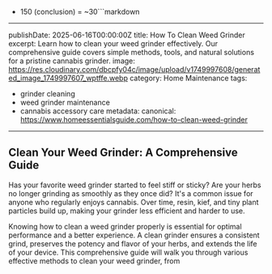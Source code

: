 
 + 150 (conclusion) = ~30```markdown
---
publishDate: 2025-06-16T00:00:00Z
title: How To Clean Weed Grinder
excerpt: Learn how to clean your weed grinder effectively. Our comprehensive guide covers simple methods, tools, and natural solutions for a pristine cannabis grinder.
image: https://res.cloudinary.com/dbcpfy04c/image/upload/v1749997608/generated_image_1749997607_wptffe.webp
category: Home Maintenance
tags:
  - grinder cleaning
  - weed grinder maintenance
  - cannabis accessory care
metadata:
  canonical: https://www.homeessentialsguide.com/how-to-clean-weed-grinder
---

## Clean Your Weed Grinder: A Comprehensive Guide

Has your favorite weed grinder started to feel stiff or sticky? Are your herbs no longer grinding as smoothly as they once did? It's a common issue for anyone who regularly enjoys cannabis. Over time, resin, kief, and tiny plant particles build up, making your grinder less efficient and harder to use.

Knowing how to clean a weed grinder properly is essential for optimal performance and a better experience. A clean grinder ensures a consistent grind, preserves the potency and flavor of your herbs, and extends the life of your device. This comprehensive guide will walk you through various effective methods to clean your weed grinder, from